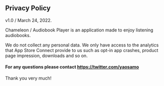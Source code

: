 ## Privacy Policy
v1.0 / March 24, 2022.

Chameleon / Audiobook Player is an application made to enjoy listening audiobooks.

We do not collect any personal data.
We only have access to the analytics that App Store Connect provide to us
such as opt-in app crashes, product page impression, downloads and so on.

#### For any questions please contact https://twitter.com/yaosamo

Thank you very much!
